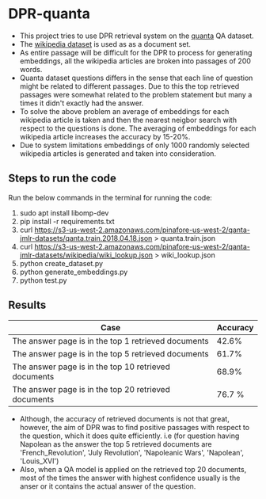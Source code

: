 # DPR-quanta
- This project tries to use DPR retrieval system on the [quanta](https://s3-us-west-2.amazonaws.com/pinafore-us-west-2/qanta-jmlr-datasets/qanta.train.2018.04.18.json) QA dataset.
- The [wikipedia dataset](https://s3-us-west-2.amazonaws.com/pinafore-us-west-2/qanta-jmlr-datasets/wikipedia/wiki_lookup.json) is used as as a document set.
- As entire passage will be difficult for the DPR to process for generating embeddings, all the wikipedia articles are broken into passages of 200 words.
- Quanta dataset questions differs in the sense that each line of question might be related to different passages. Due to this the top retrieved passages were somewhat related to the problem statement but many a times it didn't exactly had the answer. 
- To solve the above problem an average of embeddings for each wikipedia article is taken and then the nearest neigbor search with respect to the questions is done. The averaging of embeddings for each wikipedia article increases the accuracy by 15-20%.
- Due to system limitations embeddings of only 1000 randomly selected wikipedia articles is generated and taken into consideration.

## Steps to run the code

Run the below commands in the terminal for running the code:
1. sudo apt install libomp-dev
2. pip install -r requirements.txt
3. curl https://s3-us-west-2.amazonaws.com/pinafore-us-west-2/qanta-jmlr-datasets/qanta.train.2018.04.18.json > quanta.train.json
4. curl https://s3-us-west-2.amazonaws.com/pinafore-us-west-2/qanta-jmlr-datasets/wikipedia/wiki_lookup.json > wiki_lookup.json
5. python create_dataset.py
6. python generate_embeddings.py
7. python test.py

## Results

| Case | Accuracy |
| ------------------ | -------------------- |
| The answer page is in the top 1 retrieved documents | 42.6% |
| The answer page is in the top 5 retrieved documents | 61.7% |
| The answer page is in the top 10 retrieved documents | 68.9% |
| The answer page is in the top 20 retrieved documents | 76.7 %|

- Although, the accuracy of retrieved documents is not that great, however, the aim of DPR was to find positive passages with respect to the question, which it does quite efficiently. i.e (for question having Napolean as the answer the top 5 retrieved documents are 'French_Revolution', 'July Revolution', 'Napoleanic Wars', 'Napolean', 'Louis_XVI')
-  Also, when a QA model is applied on the retrieved top 20 documents, most of the times the answer with highest confidence usually is the anser or it contains the actual answer of the question.




